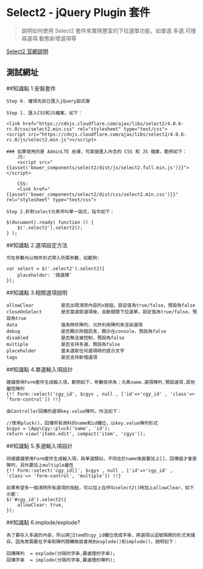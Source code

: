 # Select2 - jQuery Plugin 套件

> 說明如何使用 Select2 套件來實現豐富的下拉選單功能，如單選.多選.可搜尋選項.動態新增選項等

[Select2 官網說明](https://select2.org/)

## 測試網址

##知識點 1.安裝套件

    Step 0. 確保先前已匯入jQuery函式庫

    Step 1. 匯入CSS和JS檔案，如下：

    <link href="https://cdnjs.cloudflare.com/ajax/libs/select2/4.0.6-rc.0/css/select2.min.css" rel="stylesheet" type="text/css">
    <script src="https://cdnjs.cloudflare.com/ajax/libs/select2/4.0.6-rc.0/js/select2.min.js"></script>

    ### 如果使用的是 AdminLTE 皮膚，可直接匯入內含的 CSS 和 JS 檔案，範例如下：
        JS:
        <script src="{{asset('bower_components/select2/dist/js/select2.full.min.js')}}"></script>

        CSS:
        <link href="{{asset('bower_components/select2/dist/css/select2.min.css')}}" rel="stylesheet" type="text/css">

    Step 2.針對select元素呼叫單一函式，指令如下：

    $(document).ready( function () {
        $('.select2').select2();
    } );

##知識點 2.選項設定方法

    可在參數內以物件形式帶入所需參數，如範例:

    var select = $('.select2').select2({
        placeholder: '請選擇'
    });

##知識點 3.相關選項說明

    allowClear          是否出現清除內容的x按鈕，設定值為true/false，預設為false
    closeOnSelect       是否當選取選項後，自動關閉下拉選單，設定值為true/false，預設為true
    data                值為物件陣列，允許利用陣列來渲染選項
    debug               是否顯示除錯訊息，顯示在console，預設為false
    disabled            是否無法被控制，預設為false
    multiple            是否支持多選，預設為false
    placeholder         當未選取任何選項時的提示文字
    tags                是否支持新增選項

##知識點 4.單選輸入項設計

    建議使用Form套件生成輸入項，範例如下，參數依序為：元素name.選項陣列.預設選項.其他屬性陣列
    {!! Form::select('cgy_id', $cgys , null , ['id'=>'cgy_id' , 'class'=> 'form-control']) !!}

    由Controller回傳的選項key.value陣列，作法如下：

    //使用pluck()，回傳所有資料的name和id欄位，以key.value陣列形式
    $cgys = \App\Cgy::pluck('name', 'id');
    return view('items.edit', compact('item', 'cgys'));

##知識點 5.多選輸入項設計

    同樣建議使用Form套件生成輸入項，與單選類似，不同在於name後面要加上[]，回傳值才會是陣列，另外要加上multiple屬性
    {!! Form::select('cgy_id[]', $cgys , null , ['id'=>'cgy_id' , 'class'=> 'form-control', 'multiple']) !!}

    如果希望多一個清除所有選項的按鈕，可以加上在呼叫select2()時加上allowClear，如下示範：
    $('#cgy_id').select2({
    	allowClear: true,
    });

##知識點 6.implode/explode?

    為了要存入多選的內容，所以將Item的cgy_id欄位改成字串，將選項以逗號隔開的形式來儲存。因為常需要在字串和陣列間轉換就會用到explode()和implode()，說明如下：

    回傳陣列  = explode(分隔的字串,要處理的字串);
    回傳字串  = implode(分隔的字串,要處理的陣列);
